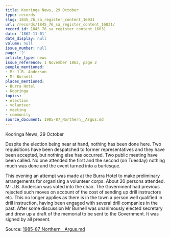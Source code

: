```yaml
---
title: Kooringa News, 29 October
type: records
slug: 1845_76_sa_register_content_16031
url: /records/1845_76_sa_register_content_16031/
record_id: 1845_76_sa_register_content_16031
date: '1862-11-01'
date_display: null
volume: null
issue_number: null
page: '2'
article_type: news
issue_reference: 1 November 1862, page 2
people_mentioned:
- Mr J.B. Anderson
- Mr Burnell
places_mentioned:
- Burra Hotel
- Kooringa
topics:
- election
- volunteer
- meeting
- community
source_document: 1985-87_Northern__Argus.md
---
```


Kooringa News, 29 October

Despite the election being near at hand, nothing has been done here.  Two requisitions have been despatched to former representatives and they have been accepted, but nothing else has occurred.  Two public meeting have been called.  No one attended the first and the second (on Tuesday) nothing much was done and the event turned into a burlesque.

This evening an attempt was made at the Burra Hotel to make preliminary arrangements for organising a volunteer corps.  About 20 persons attended.  Mr J.B. Anderson was voted into the chair.  The Government had previous rejected such moves on account of the cost of sending up drill instructors etc.  This no longer applies as there is in the town a person well qualified in drill instruction, having been engaged with several drill companies in the past.  After some discussion Mr Burnell was unanimously elected secretary and drew up a draft of the memorial to be sent to the Government.  It was signed by all present.

Source: [1985-87_Northern__Argus.md](/downloads/markdown/1985-87_Northern__Argus.md)
